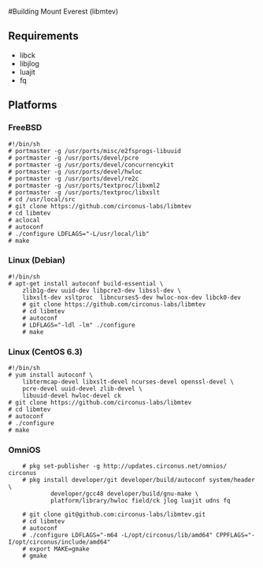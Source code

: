 #Building Mount Everest (libmtev)

## Requirements

 * libck
 * libjlog
 * luajit
 * fq

## Platforms

### FreeBSD

    #!/bin/sh
    # portmaster -g /usr/ports/misc/e2fsprogs-libuuid
    # portmaster -g /usr/ports/devel/pcre
    # portmaster -g /usr/ports/devel/concurrencykit
    # portmaster -g /usr/ports/devel/hwloc
    # portmaster -g /usr/ports/devel/re2c
    # portmaster -g /usr/ports/textproc/libxml2
    # portmaster -g /usr/ports/textproc/libxslt
    # cd /usr/local/src
    # git clone https://github.com/circonus-labs/libmtev
    # cd libmtev
    # aclocal
    # autoconf
    # ./configure LDFLAGS="-L/usr/local/lib"
    # make

### Linux (Debian)

    #!/bin/sh
    # apt-get install autoconf build-essential \
		zlib1g-dev uuid-dev libpcre3-dev libssl-dev \
		libxslt-dev xsltproc  libncurses5-dev hwloc-nox-dev libck0-dev
		# git clone https://github.com/circonus-labs/libmtev
		# cd libmtev
		# autoconf
		# LDFLAGS="-ldl -lm" ./configure
		# make

### Linux (CentOS 6.3)

    #!/bin/sh
    # yum install autoconf \
    	libtermcap-devel libxslt-devel ncurses-devel openssl-devel \
    	pcre-devel uuid-devel zlib-devel \
    	libuuid-devel hwloc-devel ck
    # git clone https://github.com/circonus-labs/libmtev
    # cd libmtev
    # autoconf
    # ./configure
    # make

### OmniOS

        # pkg set-publisher -g http://updates.circonus.net/omnios/ circonus
        # pkg install developer/git developer/build/autoconf system/header \
                developer/gcc48 developer/build/gnu-make \
                platform/library/hwloc field/ck jlog luajit udns fq

        # git clone git@github.com:circonus-labs/libmtev.git
        # cd libmtev
        # autoconf
        # ./configure LDFLAGS="-m64 -L/opt/circonus/lib/amd64" CPPFLAGS="-I/opt/circonus/include/amd64"
        # export MAKE=gmake
        # gmake

